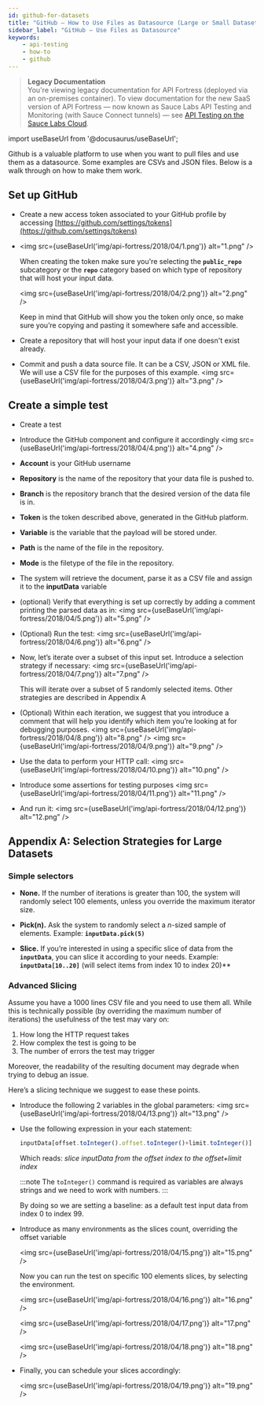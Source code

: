 ```yaml
---
id: github-for-datasets
title: "GitHub – How to Use Files as Datasource (Large or Small Datasets)"
sidebar_label: "GitHub – Use Files as Datasource"
keywords:
    - api-testing
    - how-to
    - github
---
```


<head>
  <meta name="robots" content="noindex" />
</head>

>**Legacy Documentation**<br/>You're viewing legacy documentation for API Fortress (deployed via an on-premises container). To view documentation for the new SaaS version of API Fortress &#8212; now known as Sauce Labs API Testing and Monitoring (with Sauce Connect tunnels) &#8212; see [API Testing on the Sauce Labs Cloud](/api-testing/).

import useBaseUrl from '@docusaurus/useBaseUrl';

Github is a valuable platform to use when you want to pull files and use them as a datasource. Some examples are CSVs and JSON files. Below is a walk through on how to make them work.

## Set up GitHub

- Create a new access token associated to your GitHub profile by accessing [https://github.com/settings/tokens](https://github.com/settings/tokens)

- <img src={useBaseUrl('img/api-fortress/2018/04/1.png')} alt="1.png" />

  When creating the token make sure you're selecting the **`public_repo`** subcategory or the **`repo`** category based on which type of repository that will host your input data.

  <img src={useBaseUrl('img/api-fortress/2018/04/2.png')} alt="2.png" />

  Keep in mind that GitHub will show you the token only once, so make sure you’re copying and pasting it somewhere safe and accessible.

- Create a repository that will host your input data if one doesn't exist already.

- Commit and push a data source file. It can be a CSV, JSON or XML file. We will use a CSV file for the purposes of this example.
  <img src={useBaseUrl('img/api-fortress/2018/04/3.png')} alt="3.png" />

## Create a simple test

- Create a test

- Introduce the GitHub component and configure it accordingly
  <img src={useBaseUrl('img/api-fortress/2018/04/4.png')} alt="4.png" />
- **Account** is your GitHub username
- **Repository** is the name of the repository that your data file is pushed to.
- **Branch** is the repository branch that the desired version of the data file is in.
- **Token** is the token described above, generated in the GitHub platform.
- **Variable** is the variable that the payload will be stored under.
- **Path** is the name of the file in the repository.
- **Mode** is the filetype of the file in the repository.

- The system will retrieve the document, parse it as a CSV file and assign it to the **inputData** variable

- (optional) Verify that everything is set up correctly by adding a comment printing the parsed data as in:
  <img src={useBaseUrl('img/api-fortress/2018/04/5.png')} alt="5.png" />
- (Optional) Run the test:
  <img src={useBaseUrl('img/api-fortress/2018/04/6.png')} alt="6.png" />

- Now, let’s iterate over a subset of this input set. Introduce a selection strategy if necessary:
  <img src={useBaseUrl('img/api-fortress/2018/04/7.png')} alt="7.png" />

  This will iterate over a subset of 5 randomly selected items. Other strategies are described in Appendix A
- (Optional) Within each iteration, we suggest that you introduce a comment that will help you identify which item you’re looking at for debugging purposes.
  <img src={useBaseUrl('img/api-fortress/2018/04/8.png')} alt="8.png" />
  <img src={useBaseUrl('img/api-fortress/2018/04/9.png')} alt="9.png" />
- Use the data to perform your HTTP call:
  <img src={useBaseUrl('img/api-fortress/2018/04/10.png')} alt="10.png" />

- Introduce some assertions for testing purposes
  <img src={useBaseUrl('img/api-fortress/2018/04/11.png')} alt="11.png" />

- And run it:
  <img src={useBaseUrl('img/api-fortress/2018/04/12.png')} alt="12.png" />

## Appendix A: Selection Strategies for Large Datasets

### Simple selectors

- **None.** If the number of iterations is greater than 100, the system will randomly select 100 elements, unless you override the maximum iterator size.

- **Pick(n).** Ask the system to randomly select a _n_-sized sample of elements. Example: **`inputData.pick(5)`**

- **Slice.** If you’re interested in using a specific slice of data from the **`inputData`**, you can slice it according to your needs. Example: **`inputData[10..20]`** (will select items from index 10 to index 20)**

### Advanced Slicing

Assume you have a 1000 lines CSV file and you need to use them all. While this is technically possible (by overriding the maximum number of iterations) the usefulness of the test may vary on:

1. How long the HTTP request takes
2. How complex the test is going to be
3. The number of errors the test may trigger

Moreover, the readability of the resulting document may degrade when trying to debug an issue.

Here’s a slicing technique we suggest to ease these points.

- Introduce the following 2 variables in the global parameters:
  <img src={useBaseUrl('img/api-fortress/2018/04/13.png')} alt="13.png" />

- Use the following expression in your each statement:

  ```js
  inputData[offset.toInteger().offset.toInteger()+limit.toInteger()]
  ```

  Which reads: _slice inputData from the offset index to the offset+limit index_

  :::note
  The `toInteger()` command is required as variables are always strings and we need to work with numbers.
  :::

  By doing so we are setting a baseline: as a default test input data from index 0 to index 99.

- Introduce as many environments as the slices count, overriding the offset variable

  <img src={useBaseUrl('img/api-fortress/2018/04/15.png')} alt="15.png" />

  Now you can run the test on specific 100 elements slices, by selecting the environment.

  <img src={useBaseUrl('img/api-fortress/2018/04/16.png')} alt="16.png" />

  <img src={useBaseUrl('img/api-fortress/2018/04/17.png')} alt="17.png" />

  <img src={useBaseUrl('img/api-fortress/2018/04/18.png')} alt="18.png" />

- Finally, you can schedule your slices accordingly:

  <img src={useBaseUrl('img/api-fortress/2018/04/19.png')} alt="19.png" />

